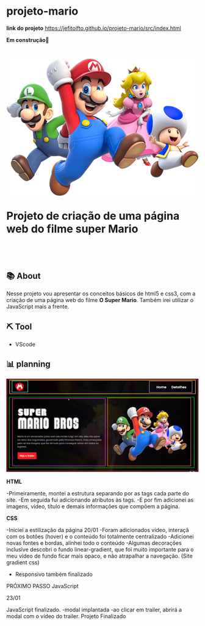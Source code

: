# projeto-mario

**link do projeto**
https://jefitoifto.github.io/projeto-mario/src/index.html

**Em construção**🚧

<h1>
    <img src="./src/imagens/super-mario-chars.png">
    <p>Projeto de criação de uma página web do filme  super Mario</p><br>
</h1>

## 📚 About

Nesse projeto vou apresentar os conceitos básicos de html5 e css3, com a criação de uma página web do filme **O Super Mario**. Também irei utilizar o JavaScript mais a frente.

## ⛏️ Tool

- VScode

## 📊 planning
<img src="./src/imagens/planejamento.jpg">

**HTML**

-Primeiramente, montei a estrutura separando por as tags cada parte do site.
-Em seguida fui adicionando atributos às tags.
-E por fim adicionei as imagens, vídeo, título e demais informações que compõem a página.

**CSS**

-Iniciei a estilização da página 20/01
-Foram adicionados vídeo, interaçã com os botões (hover) e o conteúdo foi totalmente centralizado 
-Adicionei novas fontes e bordas, alinhei todo o conteúdo
-Algumas decorações inclusive descobri o fundo linear-gradient, que foi muito importante para o meu vídeo de fundo ficar mais opaco, e não atrapalhar a navegação. (Site gradient css)
- Responsivo também finalizado

PRÓXIMO PASSO JavaScript

23/01


JavaScript finalizado.
-modal implantada
-ao clicar em trailer, abrirá a modal com o vídeo do trailer.
Projeto Finalizado
